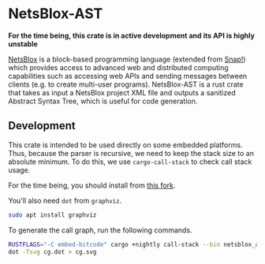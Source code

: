 # NetsBlox-AST

**For the time being, this crate is in active development and its API is highly unstable**

[NetsBlox](https://netsblox.org/) is a block-based programming language (extended from [Snap!](https://snap.berkeley.edu/)) which provides access to advanced web and distributed computing capabilities such as accessing web APIs and sending messages between clients (e.g. to create multi-user programs). NetsBlox-AST is a rust crate that takes as input a NetsBlox project XML file and outputs a sanitized Abstract Syntax Tree, which is useful for code generation.

## Development

This crate is intended to be used directly on some embedded platforms.
Thus, because the parser is recursive, we need to keep the stack size to an absolute minimum.
To do this, we use `cargo-call-stack` to check call stack usage.

For the time being, you should install from [this fork](https://github.com/dragazo/cargo-call-stack).

You'll also need `dot` from `graphviz`.

```bash
sudo apt install graphviz
```

To generate the call graph, run the following commands.

```bash
RUSTFLAGS="-C embed-bitcode" cargo +nightly call-stack --bin netsblox_ast --target x86_64-unknown-linux-gnu >cg.dot
dot -Tsvg cg.dot > cg.svg
```
